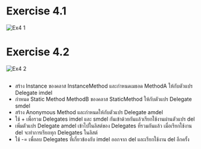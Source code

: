 # Exercise 4.1
![Ex4 1](https://github.com/65030179179Pattarapon/03376836-OOP-2566-Lab-15/assets/144198506/b89f65a9-2ced-403e-93a7-07b22c1e3fdd)

# Exercise 4.2
![Ex4 2](https://github.com/65030179179Pattarapon/03376836-OOP-2566-Lab-15/assets/144198506/523cbc7f-3019-4fa7-a7b5-cba0a98c567a)

##
- สร้าง Instance ของคลาส InstanceMethod และกำหนดเมธอด MethodA ให้กับตัวแปร Delegate imdel
- กำหนด Static Method MethodB ของคลาส StaticMethod ให้กับตัวแปร Delegate smdel
- สร้าง Anonymous Method และกำหนดให้กับตัวแปร Delegate amdel
- ใช้ + เพื่อรวม Delegates imdel และ smdel กันเข้าด้วยกันแล้วเรียกใช้งานผ่านตัวแปร del
- เพิ่มตัวแปร Delegate amdel เข้าไปในลิสต์ของ Delegates ที่รวมกันแล้ว เมื่อเรียกใช้งาน del จะทำการเรียกทุก Delegates ในลิสต์
- ใช้ -= เพื่อลบ Delegates ที่เกี่ยวข้องกับ imdel ออกจาก del และเรียกใช้งาน del อีกครั้ง
